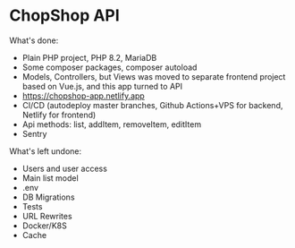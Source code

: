 # ChopShop API

What's done:
* Plain PHP project, PHP 8.2, MariaDB
* Some composer packages, composer autoload
* Models, Controllers, but Views was moved to separate frontend project based on Vue.js, and this app turned to API
* https://chopshop-app.netlify.app
* CI/CD (autodeploy master branches, Github Actions+VPS for backend, Netlify for frontend)
* Api methods: list, addItem, removeItem, editItem
* Sentry


What's left undone:
* Users and user access
* Main list model
* .env
* DB Migrations
* Tests
* URL Rewrites
* Docker/K8S
* Cache